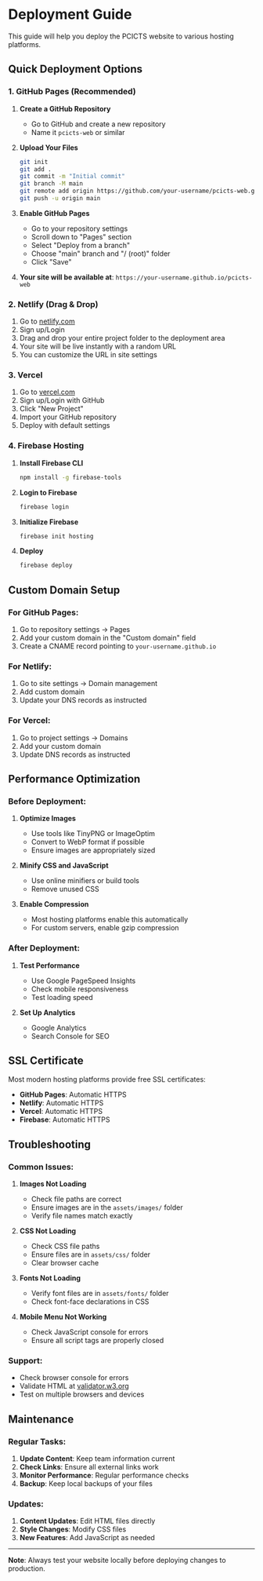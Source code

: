 # Deployment Guide

This guide will help you deploy the PCICTS website to various hosting platforms.

## Quick Deployment Options

### 1. GitHub Pages (Recommended)

1. **Create a GitHub Repository**
   - Go to GitHub and create a new repository
   - Name it `pcicts-web` or similar

2. **Upload Your Files**
   ```bash
   git init
   git add .
   git commit -m "Initial commit"
   git branch -M main
   git remote add origin https://github.com/your-username/pcicts-web.git
   git push -u origin main
   ```

3. **Enable GitHub Pages**
   - Go to your repository settings
   - Scroll down to "Pages" section
   - Select "Deploy from a branch"
   - Choose "main" branch and "/ (root)" folder
   - Click "Save"

4. **Your site will be available at**: `https://your-username.github.io/pcicts-web`

### 2. Netlify (Drag & Drop)

1. Go to [netlify.com](https://netlify.com)
2. Sign up/Login
3. Drag and drop your entire project folder to the deployment area
4. Your site will be live instantly with a random URL
5. You can customize the URL in site settings

### 3. Vercel

1. Go to [vercel.com](https://vercel.com)
2. Sign up/Login with GitHub
3. Click "New Project"
4. Import your GitHub repository
5. Deploy with default settings

### 4. Firebase Hosting

1. **Install Firebase CLI**
   ```bash
   npm install -g firebase-tools
   ```

2. **Login to Firebase**
   ```bash
   firebase login
   ```

3. **Initialize Firebase**
   ```bash
   firebase init hosting
   ```

4. **Deploy**
   ```bash
   firebase deploy
   ```

## Custom Domain Setup

### For GitHub Pages:
1. Go to repository settings → Pages
2. Add your custom domain in the "Custom domain" field
3. Create a CNAME record pointing to `your-username.github.io`

### For Netlify:
1. Go to site settings → Domain management
2. Add custom domain
3. Update your DNS records as instructed

### For Vercel:
1. Go to project settings → Domains
2. Add your custom domain
3. Update DNS records as instructed

## Performance Optimization

### Before Deployment:
1. **Optimize Images**
   - Use tools like TinyPNG or ImageOptim
   - Convert to WebP format if possible
   - Ensure images are appropriately sized

2. **Minify CSS and JavaScript**
   - Use online minifiers or build tools
   - Remove unused CSS

3. **Enable Compression**
   - Most hosting platforms enable this automatically
   - For custom servers, enable gzip compression

### After Deployment:
1. **Test Performance**
   - Use Google PageSpeed Insights
   - Check mobile responsiveness
   - Test loading speed

2. **Set Up Analytics**
   - Google Analytics
   - Search Console for SEO

## SSL Certificate

Most modern hosting platforms provide free SSL certificates:
- **GitHub Pages**: Automatic HTTPS
- **Netlify**: Automatic HTTPS
- **Vercel**: Automatic HTTPS
- **Firebase**: Automatic HTTPS

## Troubleshooting

### Common Issues:

1. **Images Not Loading**
   - Check file paths are correct
   - Ensure images are in the `assets/images/` folder
   - Verify file names match exactly

2. **CSS Not Loading**
   - Check CSS file paths
   - Ensure files are in `assets/css/` folder
   - Clear browser cache

3. **Fonts Not Loading**
   - Verify font files are in `assets/fonts/` folder
   - Check font-face declarations in CSS

4. **Mobile Menu Not Working**
   - Check JavaScript console for errors
   - Ensure all script tags are properly closed

### Support:
- Check browser console for errors
- Validate HTML at [validator.w3.org](https://validator.w3.org)
- Test on multiple browsers and devices

## Maintenance

### Regular Tasks:
1. **Update Content**: Keep team information current
2. **Check Links**: Ensure all external links work
3. **Monitor Performance**: Regular performance checks
4. **Backup**: Keep local backups of your files

### Updates:
1. **Content Updates**: Edit HTML files directly
2. **Style Changes**: Modify CSS files
3. **New Features**: Add JavaScript as needed

---

**Note**: Always test your website locally before deploying changes to production. 